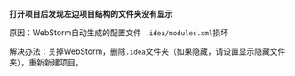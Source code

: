 **打开项目后发现左边项目结构的文件夹没有显示**

原因：WebStorm自动生成的配置文件` .idea/modules.xml`损坏

解决办法：关掉WebStorm，删除`.idea`文件夹（如果隐藏，请设置显示隐藏文件夹），重新新建项目。

